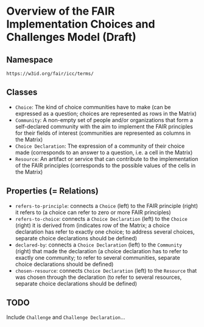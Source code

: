# Overview of the FAIR Implementation Choices and Challenges Model (Draft)

## Namespace

    https://w3id.org/fair/icc/terms/

## Classes

- `Choice`: The kind of choice communities have to make (can be expressed as a question; choices are represented as rows in the Matrix)
- `Community`: A non-empty set of people and/or organizations that form a self-declared community with the aim to implement the FAIR principles for their fields of interest (communities are represented as columns in the Matrix)
- `Choice Declaration`: The expression of a community of their choice made (corresponds to an answer to a question, i.e. a cell in the Matrix)
- `Resource`: An artifact or service that can contribute to the implementation of the FAIR principles (corresponds to the possible values of the cells in the Matrix)

## Properties (= Relations)

- `refers-to-principle`: connects a `Choice` (left) to the FAIR principle (right) it refers to (a choice can refer to zero or more FAIR principles)
- `refers-to-choice`: connects a `Choice Declaration` (left) to the `Choice` (right) it is derived from (indicates row of the Matrix; a choice declaration has refer to exactly one choice; to address several choices, separate choice declarations should be defined)
- `declared-by`: connects a `Choice Declaration` (left) to the `Community` (right) that made the declaration (a choice declaration has to refer to exactly one community; to refer to several communities, separate choice declarations should be defined)
- `chosen-resource`: connects `Choice Declaration` (left) to the `Resource` that was chosen through the declaration (to refer to several resources, separate choice declarations should be defined)

## TODO

Include `Challenge` and `Challenge Declaration`...
